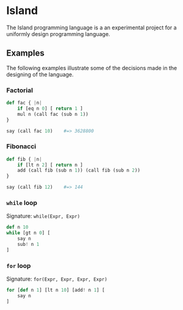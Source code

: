 # Island

The Island programming language is a an experimental project for a uniformly design programming language.

## Examples

The following examples illustrate some of the decisions made in the designing of the language.

### Factorial

```python
def fac { |n|
    if [eq n 0] [ return 1 ]
    mul n (call fac (sub n 1))
}

say (call fac 10)    #=> 3628800
```

### Fibonacci

```python
def fib { |n|
    if [lt n 2] [ return n ]
    add (call fib (sub n 1)) (call fib (sub n 2))
}

say (call fib 12)    #=> 144
```

### `while` loop

Signature: `while(Expr, Expr)`

```python
def n 10
while [gt n 0] [
    say n
    sub! n 1
]
```

### `for` loop

Signature: `for(Expr, Expr, Expr, Expr)`

```python
for [def n 1] [lt n 10] [add! n 1] [
    say n
]
```
